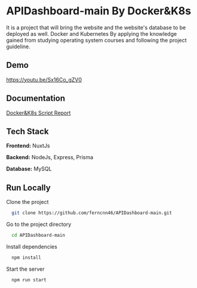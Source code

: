
# APIDashboard-main By Docker&K8s

It is a project that will bring the website and the website's database to be deployed as well. Docker and Kubernetes By applying the knowledge gained from studying operating system courses and following the project guideline.

## Demo

https://youtu.be/Sx16Co_gZV0

## Documentation

[Docker&K8s Script Report](https://drive.google.com/file/d/1VJOhwthKO2vyhw7xZmhXubCp2L2S1_JW/view?usp=sharing)


## Tech Stack

**Frontend:** NuxtJs

**Backend:** NodeJs, Express, Prisma

**Database:** MySQL

## Run Locally

Clone the project

```bash
  git clone https://github.com/ferncnn46/APIDashboard-main.git
```

Go to the project directory

```bash
  cd APIDashboard-main
```

Install dependencies

```bash
  npm install
```

Start the server

```bash
  npm run start
```

